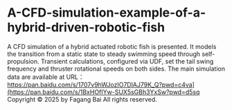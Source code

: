 # A-CFD-simulation-example-of-a-hybrid-driven-robotic-fish
A CFD simulation of a hybrid actuated robotic fish is presented. It models the transition from a static state to steady swimming speed through self-propulsion. Transient calculations, configured via UDF, set the tail swing frequency and thruster rotational speeds on both sides. 
The main simulation data are available at URL：https://pan.baidu.com/s/1707v9hWJozIO7DlAJ79K_Q?pwd=c4va](https://pan.baidu.com/s/1BxHOfIYw-SUX5sGBh3YxSw?pwd=d5sq
Copyright © 2025 by Fagang Bai All rights reserved.
